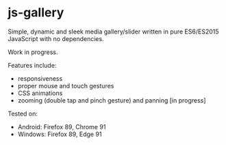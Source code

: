 # js-gallery

Simple, dynamic and sleek media gallery/slider written in pure ES6/ES2015 JavaScript with no dependencies.

Work in progress.

Features include:
- responsiveness
- proper mouse and touch gestures
- CSS animations
- zooming (double tap and pinch gesture) and panning [in progress]

Tested on:
- Android: Firefox 89, Chrome 91
- Windows: Firefox 89, Edge 91
